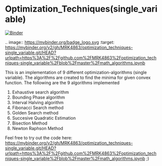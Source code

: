 # Optimization_Techniques(single_variable)
[![Binder](https://mybinder.org/badge_logo.svg)](https://mybinder.org/v2/gh/MRK4863/optimization_techniques-single_variable.git/HEAD?urlpath=https%3A%2F%2Fgithub.com%2FMRK4863%2Foptimization_techniques-single_variable%2Fblob%2Fmaster%2Fmath_algorithms.ipynb)

.. image:: https://mybinder.org/badge_logo.svg
 :target: https://mybinder.org/v2/gh/MRK4863/optimization_techniques-single_variable.git/HEAD?urlpath=https%3A%2F%2Fgithub.com%2FMRK4863%2Foptimization_techniques-single_variable%2Fblob%2Fmaster%2Fmath_algorithms.ipynb
 
This is an implementation of 9 different optimization-algorithms (single variable). The algorithms are created to find the minima for given convex function.
The following are the 9 algorithms implemented
1) Exhaustive search algorithm
2) Bounding Phase algorithm
3) Interval Halving algorithm
4) Fibonacci Search method
5) Golden Search method
6) Succesive Quadratic Estimation
7) Bisection Method
8) Newton Raphson Method


Feel free to try out the code here: https://mybinder.org/v2/gh/MRK4863/optimization_techniques-single_variable.git/HEAD?urlpath=https%3A%2F%2Fgithub.com%2FMRK4863%2Foptimization_techniques-single_variable%2Fblob%2Fmaster%2Fmath_algorithms.ipynb ;)
